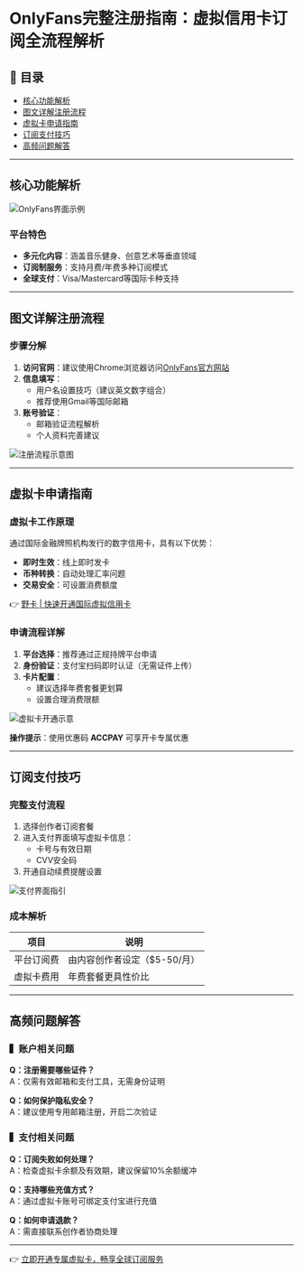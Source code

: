 # OnlyFans完整注册指南：虚拟信用卡订阅全流程解析

## 📂 目录
- [核心功能解析](#核心功能解析)
- [图文详解注册流程](#图文详解注册流程)
- [虚拟卡申请指南](#虚拟卡申请指南)
- [订阅支付技巧](#订阅支付技巧)
- [高频问题解答](#高频问题解答)

---

## 核心功能解析
![OnlyFans界面示例](https://bbtdd.com/wp-content/uploads/img/9556877342.webp)

### 平台特色
- **多元化内容**：涵盖音乐健身、创意艺术等垂直领域
- **订阅制服务**：支持月费/年费多种订阅模式
- **全球支付**：Visa/Mastercard等国际卡种支持

---

## 图文详解注册流程
### 步骤分解
1. **访问官网**：建议使用Chrome浏览器访问<a href="https://onlyfans.com/" target="_blank">OnlyFans官方网站</a>
2. **信息填写**：
   - 用户名设置技巧（建议英文数字组合）
   - 推荐使用Gmail等国际邮箱
3. **账号验证**：
   - 邮箱验证流程解析
   - 个人资料完善建议

![注册流程示意图](https://bbtdd.com/wp-content/uploads/img/980375257.webp)

---

## 虚拟卡申请指南
### 虚拟卡工作原理
通过国际金融牌照机构发行的数字信用卡，具有以下优势：
- **即时生效**：线上即时发卡
- **币种转换**：自动处理汇率问题
- **交易安全**：可设置消费额度

👉 [野卡 | 快速开通国际虚拟信用卡](https://bbtdd.com/yeka)

### 申请流程详解
1. **平台选择**：推荐通过正规持牌平台申请
2. **身份验证**：支付宝扫码即时认证（无需证件上传）
3. **卡片配置**：
   - 建议选择年费套餐更划算
   - 设置合理消费限额

![虚拟卡开通示意](https://bbtdd.com/wp-content/uploads/img/4854697772.webp)

**操作提示**：使用优惠码 **ACCPAY** 可享开卡专属优惠

---

## 订阅支付技巧
### 完整支付流程
1. 选择创作者订阅套餐
2. 进入支付界面填写虚拟卡信息：
   - 卡号与有效日期
   - CVV安全码
3. 开通自动续费提醒设置

![支付界面指引](https://bbtdd.com/wp-content/uploads/img/997735080.webp)

### 成本解析
| 项目 | 说明 |
|------|------|
| 平台订阅费 | 由内容创作者设定（$5-50/月） |
| 虚拟卡费用 | 年费套餐更具性价比 |

---

## 高频问题解答
### ▍账户相关问题
**Q：注册需要哪些证件？**  
A：仅需有效邮箱和支付工具，无需身份证明

**Q：如何保护隐私安全？**  
A：建议使用专用邮箱注册，开启二次验证

### ▍支付相关问题
**Q：订阅失败如何处理？**  
A：检查虚拟卡余额及有效期，建议保留10%余额缓冲

**Q：支持哪些充值方式？**  
A：通过虚拟卡账号可绑定支付宝进行充值

**Q：如何申请退款？**  
A：需直接联系创作者协商处理

---

👉 [立即开通专属虚拟卡，畅享全球订阅服务](https://bbtdd.com/yeka)